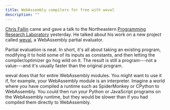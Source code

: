 ```yaml
---
title: WebAssembly compilers for free with weval
description: ""
---
```


[Chris Fallin](https://cfallin.org/) came and gave a talk to the Northeastern
[Programming Research Laboratory](https://prl.khoury.northeastern.edu/)
yesterday. He talked about his work on a new project called
[weval](https://github.com/cfallin/weval), a WebAssembly partial evaluator.

Partial evaluation is neat. In short, it's all about taking an existing
program, modifying it to hold some of its inputs as constants, and then letting
the compiler/optimizer go hog wild on it. The result is still a program---not a
value---and it's usually faster than the original program.

weval does that for entire WebAssembly modules. You might want to use it if,
for example, your WebAssembly module is an interpreter. Imagine a world where
you have compiled a runtime such as SpiderMonkey or CPython to WebAssembly. You
could then run your Python or JavaScript programs on the WebAssembly runtime,
but they would be slower than if you had compiled them directly to WebAssembly.
